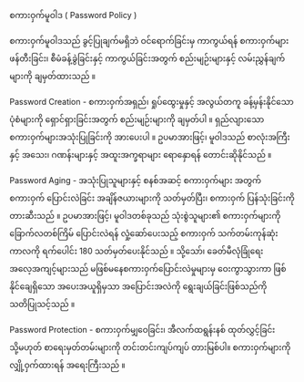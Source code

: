 စကားဝှက်မူဝါဒ ( Password Policy )

စကားဝှက်မူဝါဒသည် ခွင့်ပြုချက်မရှိဘဲ ဝင်ရောက်ခြင်းမှ ကာကွယ်ရန် စကားဝှက်များ ဖန်တီးခြင်း၊ စီမံခန့်ခွဲခြင်းနှင့် ကာကွယ်ခြင်းအတွက် စည်းမျဉ်းများနှင့် လမ်းညွှန်ချက်များကို ချမှတ်ထားသည် ။

Password Creation - စကားဝှက်အရှည်၊ ရှုပ်ထွေးမှုနှင့် အလွယ်တကူ ခန့်မှန်းနိုင်သော ပုံစံများကို ရှောင်ရှားခြင်းအတွက် စည်းမျဉ်းများကို ချမှတ်ပါ ။ ရှည်လျားသော စကားဝှက်များအသုံးပြုခြင်းကို အားပေးပါ ။ ဥပမာအားဖြင့်၊ မူဝါဒသည် စာလုံးအကြီးနှင့် အသေး၊ ဂဏန်းများနှင့် အထူးအက္ခရာများ ရောနှောရန် တောင်းဆိုနိုင်သည် ။

Password Aging - အသုံးပြုသူများနှင့် စနစ်အဆင့် စကားဝှက်များ အတွက် စကားဝှက် ပြောင်းလဲခြင်း အချိန်ဇယားများကို သတ်မှတ်ပြီး၊ စကားဝှက် ပြန်သုံးခြင်းကို တားဆီးသည် ။ ဥပမာအားဖြင့်၊ မူဝါဒတစ်ခုသည် သုံးစွဲသူများ၏ စကားဝှက်များကို ခြောက်လတစ်ကြိမ် ပြောင်းလဲရန် လှုံ့ဆော်ပေးသည့် စကားဝှက် သက်တမ်းကုန်ဆုံးကာလကို ရက်ပေါင်း 180 သတ်မှတ်ပေးနိုင်သည် ။ သို့သော်၊ ခေတ်မီလုံခြုံရေးအလေ့အကျင့်များသည် မဖြစ်မနေစကားဝှက်ပြောင်းလဲမှုများမှ ဝေးကွာသွားကာ ဖြစ်နိုင်ချေရှိသော အပေးအယူရှိမှသာ အပြောင်းအလဲကို ရွေးချယ်ခြင်းဖြစ်သည်ကို သတိပြုသင့်သည် ။

Password Protection - စကားဝှက်မျှဝေခြင်း၊ အီလက်ထရွန်းနစ် ထုတ်လွှင့်ခြင်း သို့မဟုတ် စာရေးမှတ်တမ်းများကို တင်းတင်းကျပ်ကျပ် တားမြစ်ပါ။ စကားဝှက်များကို လျှို့ဝှက်ထားရန် အရေးကြီးသည် ။
